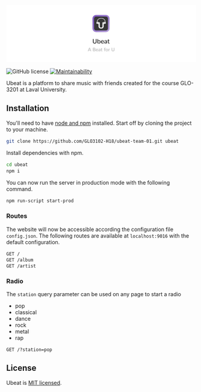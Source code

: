 ![](https://raw.githubusercontent.com/afrigon/ubeat/master/static/img/banner.jpg)

![GitHub license](https://img.shields.io/badge/license-MIT-blue.svg)
[![Maintainability](https://api.codeclimate.com/v1/badges/f9503383fc3a1c0c83b9/maintainability)](https://codeclimate.com/github/afrigon/ubeat/maintainability)

Ubeat is a platform to share music with friends created for the course GLO-3201 at Laval University.

## Installation

You'll need to have [node and npm](https://nodejs.org/en/download/) installed. Start off by cloning the project to your machine.

```sh
git clone https://github.com/GLO3102-H18/ubeat-team-01.git ubeat
```

Install dependencies with npm.

```sh
cd ubeat
npm i
```

You can now run the server in production mode with the following command.

```sh
npm run-script start-prod
```

### Routes

The website will now be accessible according the configuration file ```config.json```. The following routes are available at ```localhost:9016``` with the default configuration.

```
GET /
GET /album
GET /artist
```

### Radio

The ```station``` query parameter can be used on any page to start a radio

  * pop
  * classical
  * dance
  * rock
  * metal
  * rap

```
GET /?station=pop
```

## License

Ubeat is [MIT licensed](./LICENSE).
